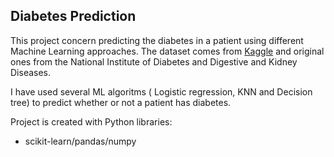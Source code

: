 ## Diabetes Prediction

This project concern predicting the diabetes in a patient using different Machine Learning approaches. The dataset comes 
from [Kaggle](https://www.kaggle.com/uciml/pima-indians-diabetes-database) and original ones from the National Institute of Diabetes and Digestive and Kidney Diseases.

I have used several ML algoritms ( Logistic regression, KNN and Decision tree) to predict whether or not a patient has diabetes.

Project is created with Python libraries:
* scikit-learn/pandas/numpy
